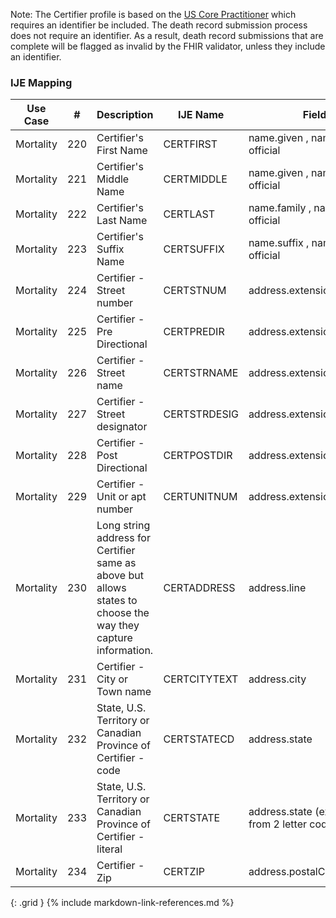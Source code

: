 Note: The Certifier profile is based on the [US Core Practitioner](http://hl7.org/fhir/us/core/STU5.0.1/StructureDefinition-us-core-practitioner.html) which requires an identifier be included.
The death record submission process does not require an identifier.  As a result, death record submissions that are complete will be flagged as invalid by the FHIR validator, unless they include
an identifier.
### IJE Mapping

| **Use Case** |  **#**   |  **Description**  | **IJE Name**  |  **Field**  |  **Type**  | **Value Set/Comments**  |
| :---------: | --------------- | ------------ | ------------- | ---------- | ---------- | -------------- |
| Mortality | 220 | Certifier's First Name | CERTFIRST | name.given , name.use = official |string |- |
| Mortality | 221 | Certifier's Middle Name | CERTMIDDLE | name.given , name.use = official |string |- |
| Mortality | 222 | Certifier's Last Name | CERTLAST | name.family , name.use = official |string |- |
| Mortality | 223 | Certifier's Suffix Name | CERTSUFFIX | name.suffix , name.use = official |string |- |
| Mortality | 224 | Certifier - Street number | CERTSTNUM | address.extension[stnum] |string |- |
| Mortality | 225 | Certifier - Pre Directional | CERTPREDIR | address.extension[predir] |string |- |
| Mortality | 226 | Certifier - Street name | CERTSTRNAME | address.extension[stname] |string |- |
| Mortality | 227 | Certifier - Street designator | CERTSTRDESIG | address.extension[stdesig] |string |- |
| Mortality | 228 | Certifier - Post Directional | CERTPOSTDIR | address.extension[postdir] |string |- |
| Mortality | 229 | Certifier - Unit or apt number | CERTUNITNUM | address.extension[unitnum] |string |- |
| Mortality | 230 | Long string address for Certifier same as above but allows states to choose the way they capture information. | CERTADDRESS | address.line  |string |- |
| Mortality | 231 | Certifier - City or Town name | CERTCITYTEXT | address.city  |string |- |
| Mortality | 232 | State, U.S. Territory or Canadian Province of Certifier - code | CERTSTATECD | address.state |string |[StatesTerritoriesAndProvincesVS] |
| Mortality | 233 | State, U.S. Territory or Canadian Province of Certifier - literal | CERTSTATE | address.state (expanded from 2 letter code) |string |See [StateLiterals] |
| Mortality | 234 | Certifier - Zip | CERTZIP | address.postalCode |string |- |
{: .grid }
{% include markdown-link-references.md %}
